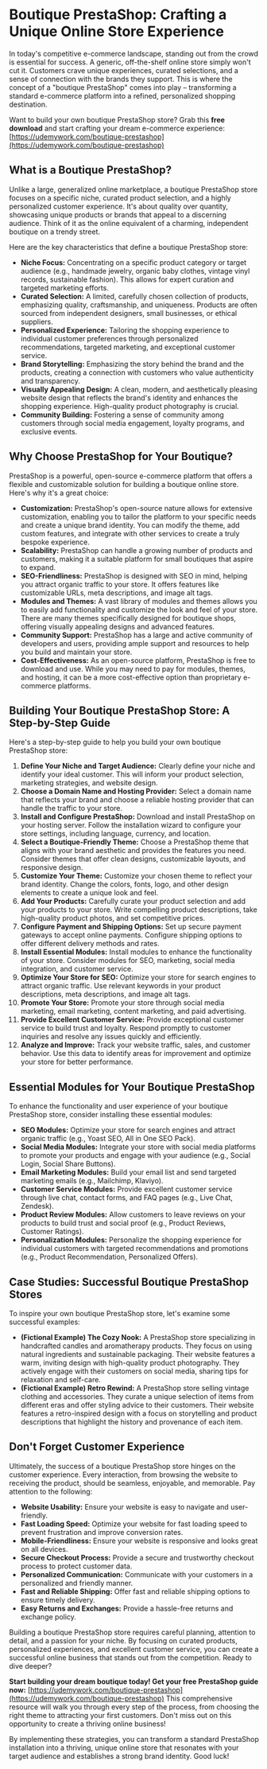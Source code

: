 # Boutique PrestaShop: Crafting a Unique Online Store Experience

In today's competitive e-commerce landscape, standing out from the crowd is essential for success. A generic, off-the-shelf online store simply won't cut it.  Customers crave unique experiences, curated selections, and a sense of connection with the brands they support. This is where the concept of a "boutique PrestaShop" comes into play – transforming a standard e-commerce platform into a refined, personalized shopping destination.

Want to build your own boutique PrestaShop store? Grab this **free download** and start crafting your dream e-commerce experience: [https://udemywork.com/boutique-prestashop](https://udemywork.com/boutique-prestashop)

## What is a Boutique PrestaShop?

Unlike a large, generalized online marketplace, a boutique PrestaShop store focuses on a specific niche, curated product selection, and a highly personalized customer experience. It's about quality over quantity, showcasing unique products or brands that appeal to a discerning audience. Think of it as the online equivalent of a charming, independent boutique on a trendy street.

Here are the key characteristics that define a boutique PrestaShop store:

*   **Niche Focus:** Concentrating on a specific product category or target audience (e.g., handmade jewelry, organic baby clothes, vintage vinyl records, sustainable fashion). This allows for expert curation and targeted marketing efforts.
*   **Curated Selection:** A limited, carefully chosen collection of products, emphasizing quality, craftsmanship, and uniqueness.  Products are often sourced from independent designers, small businesses, or ethical suppliers.
*   **Personalized Experience:** Tailoring the shopping experience to individual customer preferences through personalized recommendations, targeted marketing, and exceptional customer service.
*   **Brand Storytelling:** Emphasizing the story behind the brand and the products, creating a connection with customers who value authenticity and transparency.
*   **Visually Appealing Design:** A clean, modern, and aesthetically pleasing website design that reflects the brand's identity and enhances the shopping experience.  High-quality product photography is crucial.
*   **Community Building:** Fostering a sense of community among customers through social media engagement, loyalty programs, and exclusive events.

## Why Choose PrestaShop for Your Boutique?

PrestaShop is a powerful, open-source e-commerce platform that offers a flexible and customizable solution for building a boutique online store. Here's why it's a great choice:

*   **Customization:** PrestaShop's open-source nature allows for extensive customization, enabling you to tailor the platform to your specific needs and create a unique brand identity.  You can modify the theme, add custom features, and integrate with other services to create a truly bespoke experience.
*   **Scalability:** PrestaShop can handle a growing number of products and customers, making it a suitable platform for small boutiques that aspire to expand.
*   **SEO-Friendliness:** PrestaShop is designed with SEO in mind, helping you attract organic traffic to your store.  It offers features like customizable URLs, meta descriptions, and image alt tags.
*   **Modules and Themes:**  A vast library of modules and themes allows you to easily add functionality and customize the look and feel of your store.  There are many themes specifically designed for boutique shops, offering visually appealing designs and advanced features.
*   **Community Support:** PrestaShop has a large and active community of developers and users, providing ample support and resources to help you build and maintain your store.
*   **Cost-Effectiveness:** As an open-source platform, PrestaShop is free to download and use. While you may need to pay for modules, themes, and hosting, it can be a more cost-effective option than proprietary e-commerce platforms.

## Building Your Boutique PrestaShop Store: A Step-by-Step Guide

Here's a step-by-step guide to help you build your own boutique PrestaShop store:

1.  **Define Your Niche and Target Audience:**  Clearly define your niche and identify your ideal customer. This will inform your product selection, marketing strategies, and website design.
2.  **Choose a Domain Name and Hosting Provider:** Select a domain name that reflects your brand and choose a reliable hosting provider that can handle the traffic to your store.
3.  **Install and Configure PrestaShop:** Download and install PrestaShop on your hosting server.  Follow the installation wizard to configure your store settings, including language, currency, and location.
4.  **Select a Boutique-Friendly Theme:** Choose a PrestaShop theme that aligns with your brand aesthetic and provides the features you need. Consider themes that offer clean designs, customizable layouts, and responsive design.
5.  **Customize Your Theme:**  Customize your chosen theme to reflect your brand identity.  Change the colors, fonts, logo, and other design elements to create a unique look and feel.
6.  **Add Your Products:**  Carefully curate your product selection and add your products to your store.  Write compelling product descriptions, take high-quality product photos, and set competitive prices.
7.  **Configure Payment and Shipping Options:**  Set up secure payment gateways to accept online payments.  Configure shipping options to offer different delivery methods and rates.
8.  **Install Essential Modules:**  Install modules to enhance the functionality of your store. Consider modules for SEO, marketing, social media integration, and customer service.
9.  **Optimize Your Store for SEO:**  Optimize your store for search engines to attract organic traffic.  Use relevant keywords in your product descriptions, meta descriptions, and image alt tags.
10. **Promote Your Store:**  Promote your store through social media marketing, email marketing, content marketing, and paid advertising.
11. **Provide Excellent Customer Service:**  Provide exceptional customer service to build trust and loyalty. Respond promptly to customer inquiries and resolve any issues quickly and efficiently.
12. **Analyze and Improve:**  Track your website traffic, sales, and customer behavior.  Use this data to identify areas for improvement and optimize your store for better performance.

## Essential Modules for Your Boutique PrestaShop

To enhance the functionality and user experience of your boutique PrestaShop store, consider installing these essential modules:

*   **SEO Modules:** Optimize your store for search engines and attract organic traffic (e.g., Yoast SEO, All in One SEO Pack).
*   **Social Media Modules:** Integrate your store with social media platforms to promote your products and engage with your audience (e.g., Social Login, Social Share Buttons).
*   **Email Marketing Modules:** Build your email list and send targeted marketing emails (e.g., Mailchimp, Klaviyo).
*   **Customer Service Modules:** Provide excellent customer service through live chat, contact forms, and FAQ pages (e.g., Live Chat, Zendesk).
*   **Product Review Modules:** Allow customers to leave reviews on your products to build trust and social proof (e.g., Product Reviews, Customer Ratings).
*   **Personalization Modules:** Personalize the shopping experience for individual customers with targeted recommendations and promotions (e.g., Product Recommendation, Personalized Offers).

## Case Studies: Successful Boutique PrestaShop Stores

To inspire your own boutique PrestaShop store, let's examine some successful examples:

*   **(Fictional Example) The Cozy Nook:** A PrestaShop store specializing in handcrafted candles and aromatherapy products. They focus on using natural ingredients and sustainable packaging. Their website features a warm, inviting design with high-quality product photography. They actively engage with their customers on social media, sharing tips for relaxation and self-care.
*   **(Fictional Example) Retro Rewind:** A PrestaShop store selling vintage clothing and accessories. They curate a unique selection of items from different eras and offer styling advice to their customers. Their website features a retro-inspired design with a focus on storytelling and product descriptions that highlight the history and provenance of each item.

## Don't Forget Customer Experience

Ultimately, the success of a boutique PrestaShop store hinges on the customer experience. Every interaction, from browsing the website to receiving the product, should be seamless, enjoyable, and memorable. Pay attention to the following:

*   **Website Usability:** Ensure your website is easy to navigate and user-friendly.
*   **Fast Loading Speed:** Optimize your website for fast loading speed to prevent frustration and improve conversion rates.
*   **Mobile-Friendliness:** Ensure your website is responsive and looks great on all devices.
*   **Secure Checkout Process:** Provide a secure and trustworthy checkout process to protect customer data.
*   **Personalized Communication:** Communicate with your customers in a personalized and friendly manner.
*   **Fast and Reliable Shipping:** Offer fast and reliable shipping options to ensure timely delivery.
*   **Easy Returns and Exchanges:** Provide a hassle-free returns and exchange policy.

Building a boutique PrestaShop store requires careful planning, attention to detail, and a passion for your niche. By focusing on curated products, personalized experiences, and excellent customer service, you can create a successful online business that stands out from the competition.  Ready to dive deeper?

**Start building your dream boutique today! Get your free PrestaShop guide now:** [https://udemywork.com/boutique-prestashop](https://udemywork.com/boutique-prestashop)  This comprehensive resource will walk you through every step of the process, from choosing the right theme to attracting your first customers.  Don't miss out on this opportunity to create a thriving online business!

By implementing these strategies, you can transform a standard PrestaShop installation into a thriving, unique online store that resonates with your target audience and establishes a strong brand identity. Good luck!
